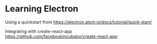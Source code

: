# Learning Electron

Using a quickstart from
https://electron.atom.io/docs/tutorial/quick-start/

Integrating with create-react-app
https://github.com/facebookincubator/create-react-app
